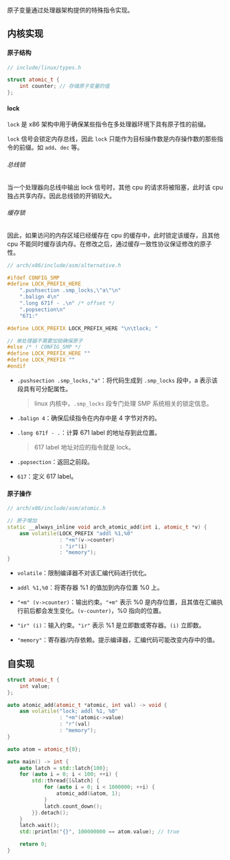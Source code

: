 原子变量通过处理器架构提供的特殊指令实现。

## 内核实现

#### 原子结构

```cpp
// include/linux/types.h

struct atomic_t {
    int counter; // 存储原子变量的值
};
```

#### lock

`lock` 是 x86 架构中用于确保某些指令在多处理器环境下具有原子性的前缀。

`lock` 信号会锁定内存总线，因此 `lock` 只能作为目标操作数是内存操作数的那些指令的前缀。如 `add`、`dec` 等。

###### 总线锁

当一个处理器向总线中输出 lock 信号时，其他 cpu 的请求将被阻塞，此时该 cpu 独占共享内存。因此总线锁的开销较大。

###### 缓存锁

因此，如果访问的内存区域已经缓存在 cpu 的缓存中，此时锁定该缓存，且其他 cpu 不能同时缓存该内存。在修改之后，通过缓存一致性协议保证修改的原子性。

```cpp
// arch/x86/include/asm/alternative.h

#ifdef CONFIG_SMP
#define LOCK_PREFIX_HERE                                                       \
    ".pushsection .smp_locks,\"a\"\n"                                          \
    ".balign 4\n"                                                              \
    ".long 671f - .\n" /* offset */                                            \
    ".popsection\n"                                                            \
    "671:"

#define LOCK_PREFIX LOCK_PREFIX_HERE "\n\tlock; "

// 单处理器不需要加锁确保原子
#else /* ! CONFIG_SMP */
#define LOCK_PREFIX_HERE ""
#define LOCK_PREFIX ""
#endif
```

- `.pushsection .smp_locks,"a"`：将代码生成到 `.smp_locks` 段中，a 表示该段具有可分配属性。

  > linux 内核中，`.smp_locks` 段专门处理 SMP 系统相关的锁定信息。

- `.balign 4`：确保后续指令在内存中是 4 字节对齐的。

- `.long 671f - .`：计算 671 label 的地址存到此位置。

  > 617 label 地址对应的指令就是 lock。

- `.popsection`：返回之前段。

- `617`：定义 617 label。

#### 原子操作

```cpp
// arch/x86/include/asm/atomic.h

// 原子增加
static __always_inline void arch_atomic_add(int i, atomic_t *v) {
    asm volatile(LOCK_PREFIX "addl %1,%0"
                 : "+m"(v->counter)
                 : "ir"(i)
                 : "memory");
}
```

- `volatile`：限制编译器不对该汇编代码进行优化。

- `addl %1,%0`：将寄存器 %1 的值加到内存位置 %0 上。

- `"+m" (v->counter)`：输出约束。`"+m"` 表示 %0 是内存位置，且其值在汇编执行前后都会发生变化。`(v-counter)`，%0 指向的位置。

- `"ir" (i)`：输入约束。`"ir"` 表示 %1 是立即数或寄存器。`(i)` 立即数。

- `"memory"`：寄存器/内存依赖。提示编译器，汇编代码可能改变内存中的值。

## 自实现

```cpp
struct atomic_t {
    int value;
};

auto atomic_add(atomic_t *atomic, int val) -> void {
    asm volatile("lock; addl %1, %0"
                 : "+m"(atomic->value)
                 : "r"(val)
                 : "memory");
}

auto atom = atomic_t{0};

auto main() -> int {
    auto latch = std::latch{100};
    for (auto i = 0; i < 100; ++i) {
        std::thread{[&latch] {
            for (auto i = 0; i < 1000000; ++i) {
                atomic_add(&atom, 1);
            }
            latch.count_down();
        }}.detach();
    }
    latch.wait();
    std::println("{}", 100000000 == atom.value); // true

    return 0;
}
```
